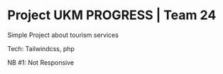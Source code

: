 <h1>Project UKM PROGRESS | Team 24</h1>

<p>Simple Project about tourism services</p>

<p>Tech: Tailwindcss, php </p>

<p>NB #1: Not Responsive </p>


